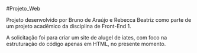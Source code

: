 #Projeto_Web

Projeto desenvolvido por Bruno de Araújo e Rebecca Beatriz como parte de um projeto acadêmico da disciplina de Front-End 1.

A solicitação foi para criar um site de alugel de iates, com foco na estruturação do código apenas em HTML, no presente momento.
